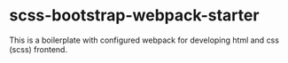 # scss-bootstrap-webpack-starter

This is a boilerplate with configured webpack for developing html and css (scss) frontend.
